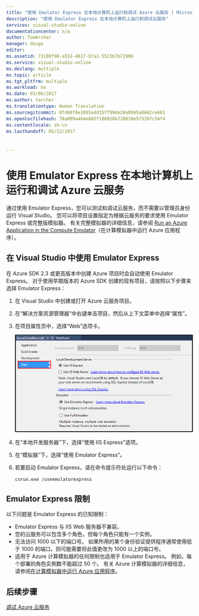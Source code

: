 ```yaml
---
title: "使用 Emulator Express 在本地计算机上运行和调试 Azure 云服务 | Microsoft Docs"
description: "使用 Emulator Express 在本地计算机上运行和调试云服务"
services: visual-studio-online
documentationcenter: n/a
author: TomArcher
manager: douge
editor: 
ms.assetid: 73108f98-a552-4817-b7a1-551367b71906
ms.service: visual-studio-online
ms.devlang: multiple
ms.topic: article
ms.tgt_pltfrm: multiple
ms.workload: na
ms.date: 03/06/2017
ms.author: tarcher
ms.translationtype: Human Translation
ms.sourcegitcommit: 8fd60f0e1095add1bff99de28a0b65a8662ce661
ms.openlocfilehash: 78a009a464e685f106928b728639e573397c54f4
ms.contentlocale: zh-cn
ms.lasthandoff: 05/12/2017


---
```

# <a name="using-emulator-express-to-run-and-debug-an-azure-cloud-service-on-a-local-machine"></a>使用 Emulator Express 在本地计算机上运行和调试 Azure 云服务
通过使用 Emulator Express，您可以测试和调试云服务，而不需要以管理员身份运行 Visual Studio。 您可以将项目设置指定为根据云服务的要求使用 Emulator Express 或完整版模拟器。 有关完整模拟器的详细信息，请参阅 [Run an Azure Application in the Compute Emulator](storage/storage-use-emulator.md)（在计算模拟器中运行 Azure 应用程序）。

## <a name="using-emulator-express-in-visual-studio"></a>在 Visual Studio 中使用 Emulator Express
在 Azure SDK 2.3 或更高版本中创建 Azure 项目时会自动使用 Emulator Express。 对于使用早期版本的 Azure SDK 创建的现有项目，请按照以下步骤来选择 Emulator Express：

1. 在 Visual Studio 中创建或打开 Azure 云服务项目。

1. 在“解决方案资源管理器”中右键单击项目，然后从上下文菜单中选择“属性”。

1. 在项目属性页中，选择“Web”选项卡。

    ![Azure 云服务项目的的属性](./media/vs-azure-tools-emulator-express-debug-run/web-properties.png)

1. 在“本地开发服务器”下，选择“使用 IIS Express”选项。

1. 在“模拟器”下，选择“使用 Emulator Express”。
   
1. 若要启动 Emulator Express，请在命令提示符处运行以下命令： 

    ```
    csrun.exe /useemulatorexpress
    ```

## <a name="emulator-express-limitations"></a>Emulator Express 限制
以下问题是 Emulator Express 的已知限制： 

- Emulator Express 与 IIS Web 服务器不兼容。
- 您的云服务可以包含多个角色，但每个角色只能有一个实例。
- 无法访问 1000 以下的端口号。 如果所用的某个身份验证提供程序通常使用低于 1000 的端口，则可能需要将此值更改为 1000 以上的端口号。
- 适用于 Azure 计算模拟器的任何限制也适用于 Emulator Express。 例如，每个部署的角色实例数不能超过 50 个。 有关 Azure 计算模拟器的详细信息，请参阅[在计算模拟器中运行 Azure 应用程序](./vs-azure-tools-performance-profiling-cloud-services.md)。

## <a name="next-steps"></a>后续步骤
[调试 Azure 云服务](https://msdn.microsoft.com/library/azure/ee405479.aspx)


